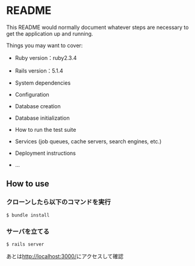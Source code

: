 # README

This README would normally document whatever steps are necessary to get the
application up and running.

Things you may want to cover:

* Ruby version：ruby2.3.4

* Rails version：5.1.4

* System dependencies

* Configuration

* Database creation

* Database initialization

* How to run the test suite

* Services (job queues, cache servers, search engines, etc.)

* Deployment instructions

* ...

## How to use

### クローンしたら以下のコマンドを実行
`$ bundle install`

### サーバを立てる
`$ rails server`

あとは<http://localhost:3000/>にアクセスして確認
